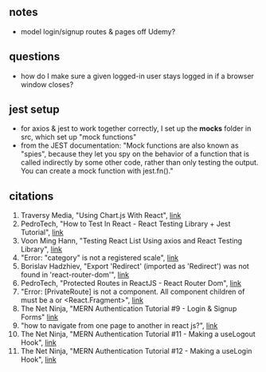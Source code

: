 ## notes
- model login/signup routes & pages off Udemy? 


## questions
- how do I make sure a given logged-in user stays logged in if a browser window closes? 


## jest setup 
- for axios & jest to work together correctly, I set up the __mocks__ folder in src, which set up "mock functions" 
- from the JEST documentation: "Mock functions are also known as "spies", because they let you spy on the behavior of a function that is called indirectly by some other code, rather than only testing the output. You can create a mock function with jest.fn()."

## citations 
1. Traversy Media, "Using Chart.js With React", [link](https://www.youtube.com/watch?v=Ly-9VTXJlnA)
2. PedroTech, "How to Test In React - React Testing Library + Jest Tutorial", [link](https://www.youtube.com/watch?v=Vp_76zdHkV8)
3. Voon Ming Hann, "Testing React List Using axios and React Testing Library", [link](https://betterprogramming.pub/testing-react-list-using-axios-and-react-testing-library-d000eebf3413)
4. "Error: "category" is not a registered scale", [link](https://stackoverflow.com/questions/67727603/error-category-is-not-a-registered-scale)
5. Borislav Hadzhiev, "Export 'Redirect' (imported as 'Redirect') was not found in 'react-router-dom'", [link](https://bobbyhadz.com/blog/react-export-redirect-was-not-found-in-react-router-dom#:~:text=To%20solve%20the%20error%20%22export,current%20location%20when%20it's%20rendered.&text=Copied!)
6. PedroTech, "Protected Routes in ReactJS - React Router Dom", [link](https://www.youtube.com/watch?v=qnH5KNtRYEI&t=610s)
7. "Error: [PrivateRoute] is not a <Route> component. All component children of <Routes> must be a <Route> or <React.Fragment>", [link](https://stackoverflow.com/questions/69864165/error-privateroute-is-not-a-route-component-all-component-children-of-rou)
8. The Net Ninja, "MERN Authentication Tutorial #9 - Login & Signup Forms" [link](https://www.youtube.com/watch?v=VfReCe0nWOo&list=PL4cUxeGkcC9g8OhpOZxNdhXggFz2lOuCT&index=9)
9. "how to navigate from one page to another in react js?", [link](https://stackoverflow.com/questions/37295377/how-to-navigate-from-one-page-to-another-in-react-js)
10. The Net Ninja, "MERN Authentication Tutorial #11 - Making a useLogout Hook", [link](https://www.youtube.com/watch?v=juaWO24a9aQ&list=PL4cUxeGkcC9g8OhpOZxNdhXggFz2lOuCT&index=11)
11. The Net Ninja, "MERN Authentication Tutorial #12 - Making a useLogin Hook", 
[link](https://www.youtube.com/watch?v=ZVHoVxfU5LU&list=PL4cUxeGkcC9g8OhpOZxNdhXggFz2lOuCT&index=13)
